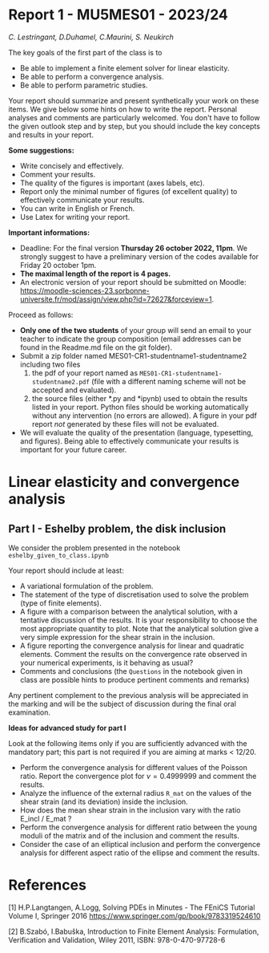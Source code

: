 # Report 1 - MU5MES01 - 2023/24
*C. Lestringant, D.Duhamel, C.Maurini, S. Neukirch*

The key goals of the first part of the class is to
 - Be able to implement a finite element solver for linear elasticity.
 - Be able to perform a convergence analysis.
 - Be able to perform parametric studies.

Your report should summarize and present synthetically your work on these items. We give below some hints on how to write the report. Personal analyses and comments are particularly welcomed. You don't have to follow the given outlook step and by step, but you should include the key concepts and results in your report.


**Some suggestions:**
 - Write concisely and effectively.
 - Comment your results.
 - The quality of the figures is important (axes labels, etc).
 - Report only the minimal number of figures (of excellent quality) to effectively communicate your results.
 - You can write in English or French.
 - Use Latex for writing your report.


**Important informations:**
 - Deadline: For the final version **Thursday 26 october 2022, 11pm**. We strongly suggest to have a preliminary version of the codes available for Friday 20 october 1pm.
 - **The maximal length of the report is 4 pages.**
 - An electronic version of your report should be submitted on Moodle: https://moodle-sciences-23.sorbonne-universite.fr/mod/assign/view.php?id=72627&forceview=1.

 Proceed as follows:
   - **Only one of the two students** of your group will send an email to your teacher to indicate the group composition (email addresses can be found in the Readme.md file on the git folder).
   - Submit a zip folder named MES01-CR1-studentname1-studentname2 including two files
     1. the pdf of your report named as `MES01-CR1-studentname1-studentname2.pdf` (file with a different naming scheme will not be accepted and evaluated).
     2. the source files (either *.py and *ipynb) used to obtain the results listed in your report. Python files should be working automatically without any intervention (no errors are allowed). A figure in your pdf report _not_ generated by these files will not be evaluated.
 - We will evaluate the quality of the presentation (language, typesetting, and figures). Being able to effectively communicate your results is important for your future career.

# Linear elasticity and convergence analysis

## Part I - Eshelby problem, the disk inclusion

We consider the problem presented in the notebook `eshelby_given_to_class.ipynb`


Your report should include at least:
- A variational formulation of the problem.
- The statement of the type of discretisation used to solve the problem (type of finite elements).
- A figure with a comparison between the analytical solution, with a tentative discussion of the results. It is your responsibility to choose the most appropriate quantity to plot. Note that the analytical solution give a very simple expression for the shear strain in the inclusion.
- A figure reporting the convergence analysis for linear and quadratic elements. Comment the results on the convergence rate observed in your numerical experiments, is it behaving as usual?
- Comments and conclusions (the `Questions` in the notebook given in class are possible hints to produce pertinent comments and remarks)

Any pertinent complement to the previous analysis will be appreciated in the marking and will be the subject of discussion during the final oral examination.

**Ideas for advanced study for part I**

Look at the following items only if you are sufficiently advanced with the mandatory part; this part is not required if you are aiming at marks < 12/20.

- Perform the convergence analysis for different values of the Poisson ratio. Report the convergence plot for $\nu=0.4999999$ and comment the results.
- Analyze the influence of the external radius `R_mat` on the values of the shear strain (and its deviation) inside the inclusion.
- How does the mean shear strain in the inclusion vary with the ratio E_incl / E_mat ?
- Perform the convergence analysis for different ratio between the young moduli of the matrix and of the inclusion and comment the results.
- Consider the case of an elliptical inclusion and perform the convergence analysis for different aspect ratio of the ellipse and comment the results.

# References 
[1] H.P.Langtangen, A.Logg, Solving PDEs in Minutes - The FEniCS Tutorial Volume I, Springer 2016 https://www.springer.com/gp/book/9783319524610

[2] B.Szabó, I.Babuška, Introduction to Finite Element Analysis: Formulation, Verification and Validation, Wiley 2011, ISBN: 978-0-470-97728-6

```

